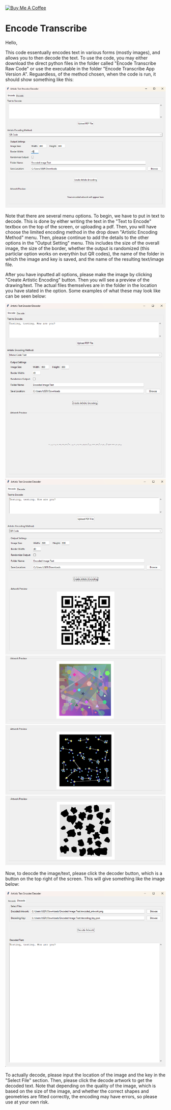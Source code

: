 <a href="https://www.buymeacoffee.com/randompers0" target="_blank"><img src="https://cdn.buymeacoffee.com/buttons/default-orange.png" alt="Buy Me A Coffee" height="41" width="174"></a>
# Encode Transcribe
Hello,

This code essentually encodes text in various forms (mostly images), and allows you to then decode the text. To use the code, you may either download the direct python files in the folder called "Encode Transcribe Raw Code" or use the executable in the folder "Encode Transcribe App Version A". Reguardless, of the method chosen, when the code is run, it should show something like this:

![alt text](https://github.com/DonNguyen123/Encode-Transcribe/blob/5f884cb943637f2f9d08c7e5d0371c28bd67788d/Example%20Images/Encoder.png)

Note that there are several menu options. To begin, we have to put in text to decode. This is done by either writing the text in the "Text to Encode" textbox on the top of the screen, or uploading a pdf. Then, you will have choose the limited encoding method in the drop down "Artistic Encoding Method" menu. Then, please continue to add the details to the other options in the "Output Setting" menu. This includes the size of the overall image, the size of the border, whether the output is randomized (this particlar option works on everythin but QR codes), the name of the folder in which the image and key is saved, and the name of the resulting text/image file. 

After you have inputted all options, please make the image by clicking "Create Artistic Encoding" button. Then you will see a preview of the drawing/text. The actual files themselves are in the folder in the location you have stated in the option. Some examples of what these may look like can be seen below:

![alt text](https://github.com/DonNguyen123/Encode-Transcribe/blob/5f884cb943637f2f9d08c7e5d0371c28bd67788d/Example%20Images/Morse%20Code.png)
![alt text](https://github.com/DonNguyen123/Encode-Transcribe/blob/5f884cb943637f2f9d08c7e5d0371c28bd67788d/Example%20Images/QR%20Code.png)
![alt text](https://github.com/DonNguyen123/Encode-Transcribe/blob/5f884cb943637f2f9d08c7e5d0371c28bd67788d/Example%20Images/Chromatic%20Symphony%20Example.png)
![alt text](https://github.com/DonNguyen123/Encode-Transcribe/blob/5f884cb943637f2f9d08c7e5d0371c28bd67788d/Example%20Images/Cosmic%20Constellation%20Example.png)
![alt text](https://github.com/DonNguyen123/Encode-Transcribe/blob/5f884cb943637f2f9d08c7e5d0371c28bd67788d/Example%20Images/Blob%20Impressionism.png)

Now, to deocde the image/text, please click the decoder button, which is a button on the top right of the screen. This will give something like the image below:

![alt text](https://github.com/DonNguyen123/Encode-Transcribe/blob/5f884cb943637f2f9d08c7e5d0371c28bd67788d/Example%20Images/Decoder.png)

To actually decode, please input the location of the image and the key in the "Select File" section. Then, please click the decode artwork to get the decoded text. Note that depending on the quality of the image, which is based on the size of the image, and whether the correct shapes and geometries are fitted correctly, the encoding may have errors, so please use at your own risk.
